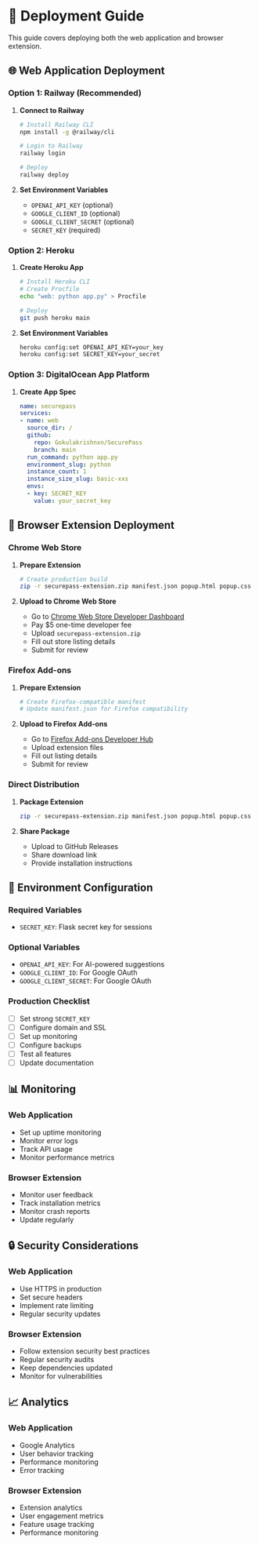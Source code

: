 # 🚀 Deployment Guide

This guide covers deploying both the web application and browser extension.

## 🌐 Web Application Deployment

### Option 1: Railway (Recommended)

1. **Connect to Railway**
   ```bash
   # Install Railway CLI
   npm install -g @railway/cli
   
   # Login to Railway
   railway login
   
   # Deploy
   railway deploy
   ```

2. **Set Environment Variables**
   - `OPENAI_API_KEY` (optional)
   - `GOOGLE_CLIENT_ID` (optional)
   - `GOOGLE_CLIENT_SECRET` (optional)
   - `SECRET_KEY` (required)

### Option 2: Heroku

1. **Create Heroku App**
   ```bash
   # Install Heroku CLI
   # Create Procfile
   echo "web: python app.py" > Procfile
   
   # Deploy
   git push heroku main
   ```

2. **Set Environment Variables**
   ```bash
   heroku config:set OPENAI_API_KEY=your_key
   heroku config:set SECRET_KEY=your_secret
   ```

### Option 3: DigitalOcean App Platform

1. **Create App Spec**
   ```yaml
   name: securepass
   services:
   - name: web
     source_dir: /
     github:
       repo: Gokulakrishnxn/SecurePass
       branch: main
     run_command: python app.py
     environment_slug: python
     instance_count: 1
     instance_size_slug: basic-xxs
     envs:
     - key: SECRET_KEY
       value: your_secret_key
   ```

## 🔌 Browser Extension Deployment

### Chrome Web Store

1. **Prepare Extension**
   ```bash
   # Create production build
   zip -r securepass-extension.zip manifest.json popup.html popup.css popup.js content.js content.css background.js icons/ README_EXTENSION.md
   ```

2. **Upload to Chrome Web Store**
   - Go to [Chrome Web Store Developer Dashboard](https://chrome.google.com/webstore/devconsole/)
   - Pay $5 one-time developer fee
   - Upload `securepass-extension.zip`
   - Fill out store listing details
   - Submit for review

### Firefox Add-ons

1. **Prepare Extension**
   ```bash
   # Create Firefox-compatible manifest
   # Update manifest.json for Firefox compatibility
   ```

2. **Upload to Firefox Add-ons**
   - Go to [Firefox Add-ons Developer Hub](https://addons.mozilla.org/developers/)
   - Upload extension files
   - Fill out listing details
   - Submit for review

### Direct Distribution

1. **Package Extension**
   ```bash
   zip -r securepass-extension.zip manifest.json popup.html popup.css popup.js content.js content.css background.js icons/ README_EXTENSION.md
   ```

2. **Share Package**
   - Upload to GitHub Releases
   - Share download link
   - Provide installation instructions

## 🔧 Environment Configuration

### Required Variables
- `SECRET_KEY`: Flask secret key for sessions

### Optional Variables
- `OPENAI_API_KEY`: For AI-powered suggestions
- `GOOGLE_CLIENT_ID`: For Google OAuth
- `GOOGLE_CLIENT_SECRET`: For Google OAuth

### Production Checklist
- [ ] Set strong `SECRET_KEY`
- [ ] Configure domain and SSL
- [ ] Set up monitoring
- [ ] Configure backups
- [ ] Test all features
- [ ] Update documentation

## 📊 Monitoring

### Web Application
- Set up uptime monitoring
- Monitor error logs
- Track API usage
- Monitor performance metrics

### Browser Extension
- Monitor user feedback
- Track installation metrics
- Monitor crash reports
- Update regularly

## 🔒 Security Considerations

### Web Application
- Use HTTPS in production
- Set secure headers
- Implement rate limiting
- Regular security updates

### Browser Extension
- Follow extension security best practices
- Regular security audits
- Keep dependencies updated
- Monitor for vulnerabilities

## 📈 Analytics

### Web Application
- Google Analytics
- User behavior tracking
- Performance monitoring
- Error tracking

### Browser Extension
- Extension analytics
- User engagement metrics
- Feature usage tracking
- Performance monitoring
